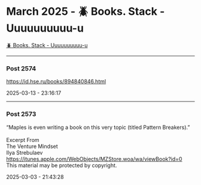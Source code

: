 # March 2025 - 🪲 Books. Stack - Uuuuuuuuuu-u

[🪲 Books. Stack - Uuuuuuuuuu-u](../../)



---

### Post 2574




<a href="https://id.hse.ru/books/894840846.html">https://id.hse.ru/books/894840846.html</a>


2025-03-13 - 23:16:17







---

### Post 2573




“Maples is even writing a book on this very topic (titled Pattern Breakers).”<br /><br />Excerpt From<br />The Venture Mindset<br />Ilya Strebulaev<br /><a href="https://itunes.apple.com/WebObjects/MZStore.woa/wa/viewBook?id=0">https://itunes.apple.com/WebObjects/MZStore.woa/wa/viewBook?id=0</a><br />This material may be protected by copyright.


2025-03-03 - 21:43:28





